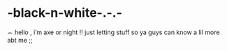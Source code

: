 # -black-n-white-.-.-
ꕀ  hello , i’m axe or night !! just letting stuff so ya guys can know a lil more abt me ;; 
